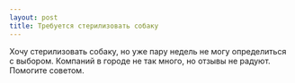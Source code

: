 ```yaml
---
layout: post 
title: Требуется стерилизовать собаку 
--- 
```

Хочу стерилизовать собаку, но уже пару недель не могу определиться с выбором. Компаний в городе не так много, но отзывы не радуют. Помогите советом.